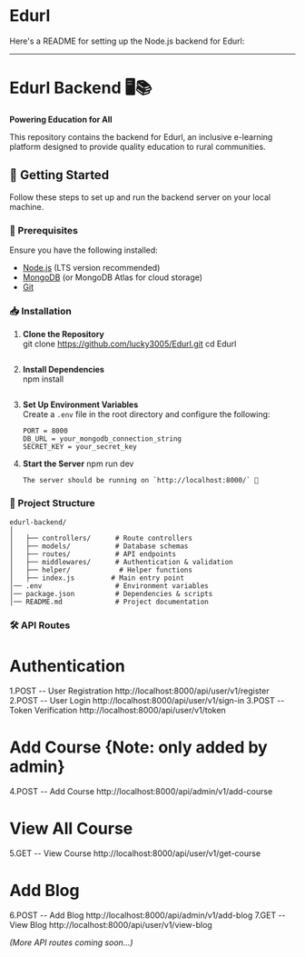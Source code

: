 # Edurl

Here's a README for setting up the Node.js backend for Edurl:  

---

# Edurl Backend 🖥️📚  
**Powering Education for All**  

This repository contains the backend for Edurl, an inclusive e-learning platform designed to provide quality education to rural communities.  

## 🚀 Getting Started  

Follow these steps to set up and run the backend server on your local machine.  

### 📌 Prerequisites  

Ensure you have the following installed:  
- [Node.js](https://nodejs.org/) (LTS version recommended)  
- [MongoDB](https://www.mongodb.com/) (or MongoDB Atlas for cloud storage)  
- [Git](https://git-scm.com/)  

### 📥 Installation  

1. **Clone the Repository**  
   git clone https://github.com/lucky3005/Edurl.git
   cd Edurl
   ```  

2. **Install Dependencies**  
   npm install
   ```  

3. **Set Up Environment Variables**  
   Create a `.env` file in the root directory and configure the following:  
   ```env
   PORT = 8000  
   DB_URL = your_mongodb_connection_string  
   SECRET_KEY = your_secret_key  
   ```  

4. **Start the Server**
   npm run dev
   ```  
   The server should be running on `http://localhost:8000/` 🚀  

### 📂 Project Structure  

```
edurl-backend/
│
│   ├── controllers/      # Route controllers  
│   ├── models/           # Database schemas  
│   ├── routes/           # API endpoints  
│   ├── middlewares/      # Authentication & validation   
│   ├── helper/            # Helper functions  
│   ├── index.js         # Main entry point  
│── .env                  # Environment variables  
│── package.json          # Dependencies & scripts  
│── README.md             # Project documentation  
```  

### 🛠 API Routes  
# Authentication
1.POST -- User Registration    http://localhost:8000/api/user/v1/register
2.POST -- User Login           http://localhost:8000/api/user/v1/sign-in
3.POST -- Token Verification   http://localhost:8000/api/user/v1/token

#
# Add Course {Note: only added by admin}
4.POST -- Add Course           http://localhost:8000/api/admin/v1/add-course

#
# View All Course
5.GET -- View Course           http://localhost:8000/api/user/v1/get-course

#
# Add Blog
6.POST -- Add Blog             http://localhost:8000/api/admin/v1/add-blog
7.GET -- View Blog             http://localhost:8000/api/user/v1/view-blog


_(More API routes coming soon...)_  
